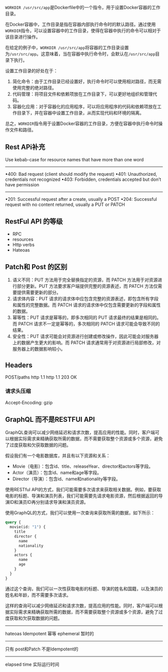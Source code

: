 `WORKDIR /usr/src/app`是Dockerfile中的一个指令，用于设置Docker容器的工作目录。

在Docker容器中，工作目录是指在容器内部执行命令时的默认路径。通过使用`WORKDIR`指令，可以设置容器中的工作目录，使得在容器中执行的命令可以相对于该目录进行操作。

在给定的例子中，`WORKDIR /usr/src/app`将容器的工作目录设置为`/usr/src/app`。这意味着，当在容器中执行命令时，会默认在`/usr/src/app`目录下执行。

设置工作目录的好处在于：
1. 简化命令：由于工作目录已经设置好，执行命令时可以使用相对路径，而无需使用完整的绝对路径。
2. 代码管理：将项目文件和依赖项放在工作目录下，可以更好地组织和管理代码。
3. 容器化应用：对于容器化的应用程序，可以将应用程序的代码和依赖项放在工作目录下，并在容器中设置工作目录，从而实现代码和环境的隔离。

总之，`WORKDIR`指令用于设置Docker容器的工作目录，方便在容器中执行命令时操作文件和路径。


## Rest APi补充
Use kebab-case for resource names that have more than one word


---
•400: Bad request (client should modify the request)
•401: Unauthorized, credentials not recognized
•403: Forbidden, credentials accepted but don’t have permission

---
•201: Successful request after a create, usually a POST
•204: Successful request with no content returned, usually a PUT or PATCH

## RestFul API 的等级
- RPC
- resources
- Http verbs
- Hateoas
## Patch和 Post 的区别
1. 语义不同：PUT 方法用于完全替换指定的资源，而 PATCH 方法用于对资源进行部分更新。PUT 方法要求客户端提供完整的资源表述，而 PATCH 方法仅需要提供需要更新的部分。
2. 请求体内容：PUT 请求的请求体中应包含完整的资源表述，即包含所有字段和属性的完整数据。而 PATCH 请求的请求体中仅包含需要更新的字段和属性的数据。
3. 幂等性：PUT 请求是幂等的，即多次相同的 PUT 请求最终的结果是相同的。而 PATCH 请求不一定是幂等的，多次相同的 PATCH 请求可能会导致不同的结果。
4. 安全性：PUT 请求可能会对资源进行创建或修改操作，因此可能会对服务器上的数据产生更大的影响。而 PATCH 请求通常用于对资源进行局部修改，对服务器上的数据影响较小。

## Headers
POST/paths       http          1.1
http 1.1               203          OK

### 请求头压缩
Accept-Encoding: gzip
## GraphQL 而不是RESTFUI API

GraphQL查询可以减少网络延迟和请求次数，提高应用的性能。同时，客户端可以根据实际需求来精确获取所需的数据，而不需要获取整个资源或多个资源，避免了过度获取和欠获取数据的问题。

假设我们有一个电影数据库，并且有以下资源和关系：
- Movie（电影）：包含id、title、releaseYear、director和actors等字段。
- Actor（演员）：包含id、name和age等字段。
- Director（导演）：包含id、name和nationality等字段。

使用RESTful API的方式，我们可能需要多次请求来获取相关数据。例如，要获取电影的标题、导演和演员列表，我们可能需要先请求电影资源，然后根据返回的导演ID和演员ID再分别请求导演和演员资源。

使用GraphQL的方式，我们可以使用一次查询来获取所需的数据，如下所示：
```graphql
query {
  movie(id: "1") {
    title
    director {
      name
      nationality
    }
    actors {
      name
      age
    }
  }
}
```
通过这个查询，我们可以一次性获取电影的标题、导演的姓名和国籍，以及演员的姓名和年龄，而不需要多次请求。

这样的查询可以减少网络延迟和请求次数，提高应用的性能。同时，客户端可以根据实际需求来精确获取所需的数据，而不需要获取整个资源或多个资源，避免了过度获取和欠获取数据的问题。


---
hateoas
Idempotent 幂等
ephemeral 暂时的

---
只有 post和Patch 不是Idempotent的


---
 elapsed time 实际运行时间